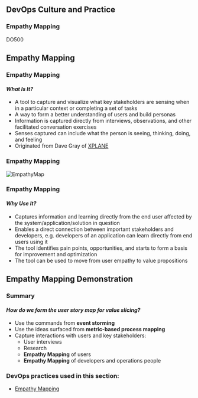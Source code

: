 <!-- .slide: data-background-image="images/RH_NewBrand_Background.png" -->
## DevOps Culture and Practice <!-- {_class="course-title"} -->
### Empathy Mapping <!-- {_class="title-color"} -->
DO500 <!-- {_class="title-color"} -->



<!-- .slide: id="empathy-mapping" -->
## Empathy Mapping



### Empathy Mapping
#### _What Is It?_
* A tool to capture and visualize what key stakeholders are sensing when in a
particular context or completing a set of tasks
* A way to form a better understanding of users and build personas
* Information is captured directly from interviews, observations, and other
facilitated conversation exercises
* Senses captured can include what the person is seeing, thinking, doing, and feeling
* Originated from Dave Gray of [XPLANE](http://www.xplane.com/)



### Empathy Mapping
![EmpathyMap](images/usm/empathymap.jpg)



### Empathy Mapping
#### _Why Use It?_
* Captures information and learning directly from the end user affected by the
system/application/solution in question
* Enables a direct connection between important stakeholders and developers, e.g.
developers of an application can learn directly from end users using it
* The tool identifies pain points, opportunities, and starts to form a basis for
improvement and optimization
* The tool can be used to move from user empathy to value propositions



## Empathy Mapping Demonstration



### Summary
#### _How do we form the user story map for value slicing?_
* Use the commands from **event storming**
* Use the ideas surfaced from **metric-based process mapping**
* Capture interactions with users and key stakeholders:
  * User interviews
  * Research
  * **Empathy Mapping** of users
  * **Empathy Mapping** of developers and operations people



<!-- .slide: data-background-image="images/chef-background.png", class="white-style" -->
### DevOps practices used in this section:
- [Empathy Mapping](https://openpracticelibrary.com/practice/empathy-mapping/)
